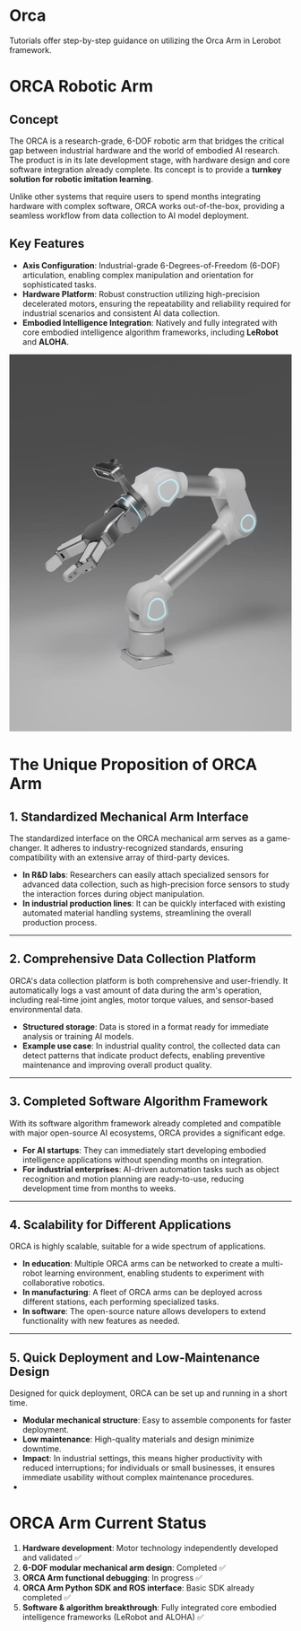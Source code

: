 # Orca
Tutorials offer step-by-step guidance on utilizing the Orca Arm in Lerobot framework.

# ORCA Robotic Arm

## Concept
The ORCA is a research-grade, 6-DOF robotic arm that bridges the critical gap between industrial hardware and the world of embodied AI research. The product is in its late development stage, with hardware design and core software integration already complete. Its concept is to provide a **turnkey solution for robotic imitation learning**.  

Unlike other systems that require users to spend months integrating hardware with complex software, ORCA works out-of-the-box, providing a seamless workflow from data collection to AI model deployment.

## Key Features
- **Axis Configuration**: Industrial-grade 6-Degrees-of-Freedom (6-DOF) articulation, enabling complex manipulation and orientation for sophisticated tasks.  
- **Hardware Platform**: Robust construction utilizing high-precision decelerated motors, ensuring the repeatability and reliability required for industrial scenarios and consistent AI data collection.  
- **Embodied Intelligence Integration**: Natively and fully integrated with core embodied intelligence algorithm frameworks, including **LeRobot** and **ALOHA**.  


![Demo](./assets/orca.png)


# The Unique Proposition of ORCA Arm

## 1. Standardized Mechanical Arm Interface
The standardized interface on the ORCA mechanical arm serves as a game-changer. It adheres to industry-recognized standards, ensuring compatibility with an extensive array of third-party devices.  

- **In R&D labs**: Researchers can easily attach specialized sensors for advanced data collection, such as high-precision force sensors to study the interaction forces during object manipulation.  
- **In industrial production lines**: It can be quickly interfaced with existing automated material handling systems, streamlining the overall production process.

---

## 2. Comprehensive Data Collection Platform
ORCA's data collection platform is both comprehensive and user-friendly. It automatically logs a vast amount of data during the arm's operation, including real-time joint angles, motor torque values, and sensor-based environmental data.  

- **Structured storage**: Data is stored in a format ready for immediate analysis or training AI models.  
- **Example use case**: In industrial quality control, the collected data can detect patterns that indicate product defects, enabling preventive maintenance and improving overall product quality.

---

## 3. Completed Software Algorithm Framework
With its software algorithm framework already completed and compatible with major open-source AI ecosystems, ORCA provides a significant edge.  

- **For AI startups**: They can immediately start developing embodied intelligence applications without spending months on integration.  
- **For industrial enterprises**: AI-driven automation tasks such as object recognition and motion planning are ready-to-use, reducing development time from months to weeks.

---

## 4. Scalability for Different Applications
ORCA is highly scalable, suitable for a wide spectrum of applications.  

- **In education**: Multiple ORCA arms can be networked to create a multi-robot learning environment, enabling students to experiment with collaborative robotics.  
- **In manufacturing**: A fleet of ORCA arms can be deployed across different stations, each performing specialized tasks.  
- **In software**: The open-source nature allows developers to extend functionality with new features as needed.

---

## 5. Quick Deployment and Low-Maintenance Design
Designed for quick deployment, ORCA can be set up and running in a short time.  

- **Modular mechanical structure**: Easy to assemble components for faster deployment.  
- **Low maintenance**: High-quality materials and design minimize downtime.  
- **Impact**: In industrial settings, this means higher productivity with reduced interruptions; for individuals or small businesses, it ensures immediate usability without complex maintenance procedures.
- 

# ORCA Arm Current Status

1. **Hardware development**: Motor technology independently developed and validated ✅  
2. **6-DOF modular mechanical arm design**: Completed ✅  
3. **ORCA Arm functional debugging**: In progress ✅  
4. **ORCA Arm Python SDK and ROS interface**: Basic SDK already completed ✅  
5. **Software & algorithm breakthrough**: Fully integrated core embodied intelligence frameworks (LeRobot and ALOHA) ✅

